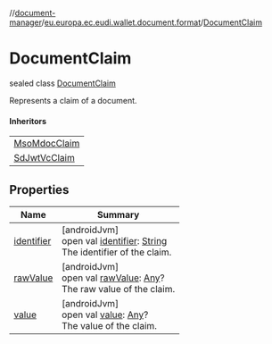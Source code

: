 //[document-manager](../../../index.md)/[eu.europa.ec.eudi.wallet.document.format](../index.md)/[DocumentClaim](index.md)

# DocumentClaim

sealed class [DocumentClaim](index.md)

Represents a claim of a document.

#### Inheritors

|                                              |
|----------------------------------------------|
| [MsoMdocClaim](../-mso-mdoc-claim/index.md)  |
| [SdJwtVcClaim](../-sd-jwt-vc-claim/index.md) |

## Properties

| Name                        | Summary                                                                                                                                                                |
|-----------------------------|------------------------------------------------------------------------------------------------------------------------------------------------------------------------|
| [identifier](identifier.md) | [androidJvm]<br>open val [identifier](identifier.md): [String](https://kotlinlang.org/api/latest/jvm/stdlib/kotlin/-string/index.html)<br>The identifier of the claim. |
| [rawValue](raw-value.md)    | [androidJvm]<br>open val [rawValue](raw-value.md): [Any](https://kotlinlang.org/api/latest/jvm/stdlib/kotlin/-any/index.html)?<br>The raw value of the claim.          |
| [value](value.md)           | [androidJvm]<br>open val [value](value.md): [Any](https://kotlinlang.org/api/latest/jvm/stdlib/kotlin/-any/index.html)?<br>The value of the claim.                     |
